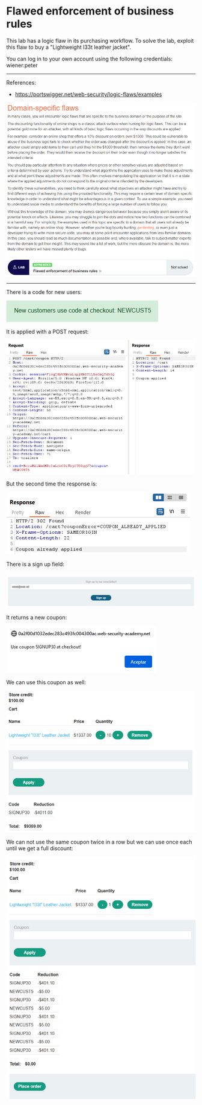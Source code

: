 
# Flawed enforcement of business rules

This lab has a logic flaw in its purchasing workflow. To solve the lab, exploit this flaw to buy a "Lightweight l33t leather jacket".

You can log in to your own account using the following credentials: wiener:peter

---------------------------------------------

References: 

- https://portswigger.net/web-security/logic-flaws/examples



![img](images/Flawed%20enforcement%20of%20business%20rules/1.png)

---------------------------------------------

There is a code for new users:



![img](images/Flawed%20enforcement%20of%20business%20rules/2.png)


It is applied with a POST request:



![img](images/Flawed%20enforcement%20of%20business%20rules/3.png)



But the second time the response is:



![img](images/Flawed%20enforcement%20of%20business%20rules/4.png)



There is a sign up field:



![img](images/Flawed%20enforcement%20of%20business%20rules/5.png)


It returns a new coupon:



![img](images/Flawed%20enforcement%20of%20business%20rules/6.png)



We can use this coupon as well:



![img](images/Flawed%20enforcement%20of%20business%20rules/7.png)



We can not use the same coupon twice in a row but we can use once each until we get a full discount:



![img](images/Flawed%20enforcement%20of%20business%20rules/8.png)